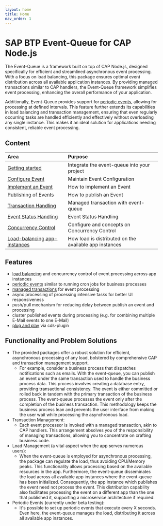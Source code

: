 ```yaml
---
layout: home
title: Home
nav_order: 1
---
```


# SAP BTP Event-Queue for CAP Node.js

The Event-Queue is a framework built on top of CAP Node.js, designed specifically for efficient and
streamlined asynchronous event processing. With a focus on load balancing, this package ensures optimal
event distribution across all available application instances. By providing managed transactions similar to CAP
handlers, the Event-Queue framework simplifies event processing, enhancing the overall performance of your application.

Additionally, Event-Queue provides support for [periodic events](/event-queue/configure-event/#periodic-events), allowing for processing at defined intervals. This
feature further extends its capabilities in load balancing and transaction management, ensuring that even regularly
occurring tasks are handled efficiently and effectively without overloading any single instance. This makes it an ideal
solution for applications needing consistent, reliable event processing.

## Content

| Area                                         | Purpose                                                |
| :------------------------------------------- | :----------------------------------------------------- |
| [Getting started](setup)                     | Integrate the event-queue into your project            |
| [Configure Event](configure-event)           | Maintain Event Configuration                           |
| [Implement an Event](implement-event)        | How to implement an Event                              |
| [Publishing of Events](publish-event)        | How to publish an Event                                |
| [Transaction Handling](transaction-handling) | Managed transaction with event-queue                   |
| [Event Status Handling](status-handling)     | Event Status Handling                                  |
| [Concurrency Control](setup)                 | Configure and concepts on Concurrency Control          |
| [Load-balancing app-instances](setup)        | How load is distributed on the available app instances |

## Features

- [load balancing](/event-queue/load-balancing) and concurrency control of event processing across app instances
- [periodic events](/event-queue/configure-event/#periodic-events) similar to running cron jobs for business processes
- [managed transactions](/event-queue/transaction-handling) for event processing
- async processing of processing intensive tasks for better UI responsiveness
- push/pull mechanism for reducing delay between publish an event and processing
- cluster published events during processing (e.g. for combining multiple E-Mail events to one E-Mail)
- [plug and play](setup) via cds-plugin

## Functionality and Problem Solutions

- The provided packages offer a robust solution for efficient, asynchronous processing of any load, bolstered by comprehensive CAP and transaction management support.
  - For example, consider a business process that dispatches notifications such as emails. With the event-queue, you can publish an event under the same transaction used to handle the business process data. This process involves creating a database entry, providing transactional consistency. The event is either committed or rolled back in tandem with the primary transaction of the business process. The event-queue processes the event only after the completion of the business transaction. This methodology keeps the business process lean and prevents the user interface from making the user wait while processing the asynchronous load.
- Transaction Management:
  - Each event processor is invoked with a managed transaction, akin to CAP handlers. This arrangement absolves you of the responsibility of managing transactions, allowing you to concentrate on crafting business code.
- Load Management (a vital aspect when the app serves numerous users):
  - When the event-queue is employed for asynchronous processing, the package can regulate the load, thus avoiding CPU/Memory peaks. This functionality allows processing based on the available resources in the app. Furthermore, the event-queue disseminates the load across all available app instances where the event-queue has been initialized. Consequently, the app instance which publishes the event need not process the event. This distribution capability also facilitates processing the event on a different app than the one that published it, supporting a microservice architecture if required.
- Periodic Events (currently under beta testing):
  - It's possible to set up periodic events that execute every X seconds. Even here, the event-queue manages the load, distributing it across all available app instances.
